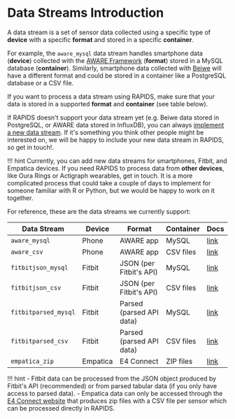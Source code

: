 # Data Streams Introduction

A data stream is a set of sensor data collected using a specific type of **device** with a specific **format** and stored in a specific **container**.

For example, the `aware_mysql` data stream handles smartphone data (**device**) collected with the [AWARE Framework](https://awareframework.com/) (**format**) stored in a MySQL database (**container**). Similarly, smartphone data collected with [Beiwe](https://www.beiwe.org/) will have a different format and could be stored in a container like a PostgreSQL database or a CSV file.

If you want to process a data stream using RAPIDS, make sure that your data is stored in a supported **format** and **container** (see table below). 

If RAPIDS doesn't support your data stream yet (e.g. Beiwe data stored in PostgreSQL, or AWARE data stored in InfluxDB), you can always [implement a new data stream](../add-new-data-streams). If it's something you think other people might be interested on, we will be happy to include your new data stream in RAPIDS, so get in touch!.

!!! hint
    Currently, you can add new data streams for smartphones, Fitbit, and Empatica devices. If you need RAPIDS to process data from **other devices**, like Oura Rings or Actigraph wearables, get in touch. It is a more complicated process that could take a couple of days to implement for someone familiar with R or Python, but we would be happy to work on it together.

For reference, these are the data streams we currently support: 

| Data Stream | Device | Format | Container | Docs
|--|--|--|--|--|
| `aware_mysql`| Phone | AWARE app | MySQL | [link]()
| `aware_csv`| Phone | AWARE app | CSV files | [link]()
| `fitbitjson_mysql`| Fitbit | JSON (per Fitbit's API) | MySQL | [link]()
| `fitbitjson_csv`| Fitbit | JSON (per Fitbit's API) | CSV files | [link]()
| `fitbitparsed_mysql`| Fitbit | Parsed (parsed API data) | MySQL | [link]()
| `fitbitparsed_csv`| Fitbit | Parsed (parsed API data)  | CSV files | [link]()
| `empatica_zip`| Empatica | E4 Connect | ZIP files | [link]()

!!! hint
    - Fitbit data can be processed from the JSON object produced by Fitbit's API (recommended) or from parsed tabular data (if you only have access to parsed data).
    - Empatica data can only be accessed through the [E4 Connect website](https://support.empatica.com/hc/en-us/articles/201608896-Data-export-and-formatting-from-E4-connect-) that produces zip files with a CSV file per sensor which can be processed directly in RAPIDS. 